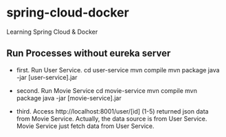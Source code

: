 # spring-cloud-docker
Learning Spring Cloud &amp; Docker

## Run Processes without eureka server

- first. Run User Service. 
cd user-service
mvn compile
mvn package
java -jar [user-service].jar

- second. Run Movie Service
cd movie-service
mvn compile
mvn package
java -jar [movie-service].jar

- third. Access http://localhost:8001/user/[id] (1-5)
returned json data from Movie Service.
Actually, the data source is from User Service. Movie Service just fetch data from User
Service.

